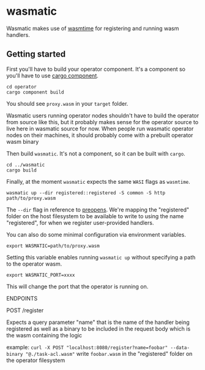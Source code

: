 # wasmatic

Wasmatic makes use of [wasmtime](https://github.com/bytecodealliance/wasmtime) for registering and running wasm handlers.

## Getting started

First you'll have to build your operator component.
It's a component so you'll have to use [cargo component](https://github.com/bytecodealliance/cargo-component).
```
cd operator
cargo component build
```
You should see `proxy.wasm` in your `target` folder.

Wasmatic users running operator nodes shouldn't have to build the operator from source like this, but it probably makes sense for the operator source to live here in wasmatic source for now.  When people run wasmatic operator nodes on their machines, it should probably come with a prebuilt operator wasm binary

Then build `wasmatic`.  It's not a component, so it can be built with `cargo`.

```
cd ../wasmatic
cargo build
```

Finally, at the moment `wasmatic` expects the same `WASI` flags as `wasmtime`.

`wasmatic up --dir registered::registered -S common -S http path/to/proxy.wasm`

The `--dir` flag in reference to [preopens](https://wa.dev/wasi:filesystem#preopens).
We're mapping the "registered" folder on the host filesystem to be available to write to using the name "registered", for when we register user-provided handlers.

You can also do some minimal configuration via environment variables.

```
export WASMATIC=path/to/proxy.wasm
```
Setting this variable enables running `wasmatic up` without specifying a path to the operator wasm.

```
export WASMATIC_PORT=xxxx
````
This will change the port that the operator is running on.

ENDPOINTS

POST /register

Expects a query parameter "name" that is the name of the handler being registered as
well as a binary to be included in the request body which is the wasm containing the logic

example:
`curl -X POST "localhost:8080/register?name=foobar" --data-binary "@./task-acl.wasm"`
write `foobar.wasm` in the "registered" folder on the operator filesystem